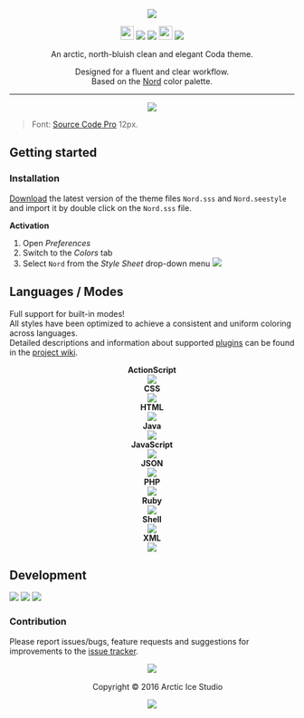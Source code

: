 <p align="center"><img src="https://cdn.rawgit.com/arcticicestudio/nord-coda/develop/src/assets/nord-coda-banner.svg"/></p>

<p align="center"><img src="https://assets-cdn.github.com/favicon.ico" width=24 height=24/> <a href="https://github.com/arcticicestudio/nord-coda/releases/latest"><img src="https://img.shields.io/github/release/arcticicestudio/nord-coda.svg?style=flat-square"/></a> <a href="https://github.com/arcticicestudio/nord/releases/tag/v0.2.0"><img src="https://img.shields.io/badge/Nord-v0.2.0-88C0D0.svg?style=flat-square"/></a> <img src="https://panic.com/apple-touch-icon.png" width=24 height=24/> <a href="https://panic.com/coda"><img src="https://img.shields.io/badge/Coda-2.5+-A5FD32.svg?style=flat-square"/></a></p>

<p align="center">An arctic, north-bluish clean and elegant Coda theme.</p>

<p align="center">Designed for a fluent and clear workflow.<br>
Based on the <a href="https://github.com/arcticicestudio/nord">Nord</a> color palette.</p>

---

<p align="center"><img src="https://raw.githubusercontent.com/arcticicestudio/nord-coda/develop/src/assets/scrot-lang-javascript.png"/><blockquote>Font: <a href="https://adobe-fonts.github.io/source-code-pro">Source Code Pro</a> 12px.</blockquote></p>

## Getting started
### Installation
[Download](https://github.com/arcticicestudio/nord-coda/releases/latest) the latest version of the theme files `Nord.sss` and `Nord.seestyle` and import it by double click on the `Nord.sss` file.

**Activation**
  1. Open *Preferences*
  2. Switch to the *Colors* tab
  3. Select `Nord` from the *Style Sheet* drop-down menu
![][scrot-readme-activation]

## Languages / Modes
Full support for built-in modes!  
All styles have been optimized to achieve a consistent and uniform coloring across languages.  
Detailed descriptions and information about supported [plugins](https://panic.com/coda/plugins) can be found in the [project wiki](https://github.com/arcticicestudio/nord-coda/wiki).

<p align="center"><strong>ActionScript</strong><br><img src="https://raw.githubusercontent.com/arcticicestudio/nord-coda/develop/src/assets/scrot-lang-actionscript.png"/><br><strong>CSS</strong><br><img src="https://raw.githubusercontent.com/arcticicestudio/nord-coda/develop/src/assets/scrot-lang-css.png"/><br><strong>HTML</strong><br><img src="https://raw.githubusercontent.com/arcticicestudio/nord-coda/develop/src/assets/scrot-lang-html.png"/><br><strong>Java</strong><br><img src="https://raw.githubusercontent.com/arcticicestudio/nord-coda/develop/src/assets/scrot-lang-java.png"/><br><strong>JavaScript</strong><br><img src="https://raw.githubusercontent.com/arcticicestudio/nord-coda/develop/src/assets/scrot-lang-javascript.png"/><br><strong>JSON</strong><br><img src="https://raw.githubusercontent.com/arcticicestudio/nord-coda/develop/src/assets/scrot-lang-json.png"/><br><strong>PHP</strong><br><img src="https://raw.githubusercontent.com/arcticicestudio/nord-coda/develop/src/assets/scrot-lang-php.png"/><br><strong>Ruby</strong><br><img src="https://raw.githubusercontent.com/arcticicestudio/nord-coda/develop/src/assets/scrot-lang-ruby.png"/><br><strong>Shell</strong><br><img src="https://raw.githubusercontent.com/arcticicestudio/nord-coda/develop/src/assets/scrot-lang-shell.png"/><br><strong>XML</strong><br><img src="https://raw.githubusercontent.com/arcticicestudio/nord-coda/develop/src/assets/scrot-lang-xml.png"/></p>

## Development
[![](https://img.shields.io/badge/Changelog-0.1.0-81A1C1.svg?style=flat-square)](https://github.com/arcticicestudio/nord-coda/blob/v0.1.0/CHANGELOG.md) [![](https://img.shields.io/badge/Workflow-gitflow--branching--model-81A1C1.svg?style=flat-square)](http://nvie.com/posts/a-successful-git-branching-model) [![](https://img.shields.io/badge/Versioning-ArcVer_0.8.0-81A1C1.svg?style=flat-square)](https://github.com/arcticicestudio/arcver)

### Contribution
Please report issues/bugs, feature requests and suggestions for improvements to the [issue tracker](https://github.com/arcticicestudio/nord-coda/issues).

<p align="center"><img src="https://cdn.rawgit.com/arcticicestudio/nord/develop/src/assets/banner-footer-mountains.svg" /></p>

<p align="center"> <img src="http://arcticicestudio.com/favicon.ico" width=16 height=16/> Copyright &copy; 2016 Arctic Ice Studio</p>

<p align="center"><a href="https://github.com/arcticicestudio/nord-coda/develop/LICENSE.md"><img src="https://img.shields.io/badge/License-Apache_2.0-5E81AC.svg?style=flat-square"/></a></p>

[scrot-readme-activation]: https://raw.githubusercontent.com/arcticicestudio/nord-coda/develop/src/assets/scrot-readme-activation.png
